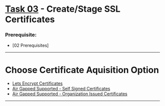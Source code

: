 # [Task 03](../tasks/certificates/) - Create/Stage SSL Certificates
### Prerequisite:
  + [02 Prerequisites]
--------------------------------------------------------------------------------
# Choose Certificate Aquisition Option
  + [Lets Encrypt Certificates]
  + [Air Gapped Supported - Self Signed Certificates]
  + [Air Gapped Supported - Organization Issued Certificates]

--------------------------------------------------------------------------------
[Lets Encrypt Certificates]:../tasks/certificates/LetsEncrypt.md    
[Air Gapped Supported - Self Signed Certificates]:../tasks/certificates/SelfSigned.md
[Air Gapped Supported - Organization Issued Certificates]:../tasks/certificates/OrganizationIssued.md
